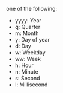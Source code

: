 one of the following:
- yyyy: Year
- q: Quarter
- m: Month
- y: Day of year
- d: Day
- w: Weekday
- ww: Week
- h: Hour
- n: Minute
- s: Second
- l: Millisecond
